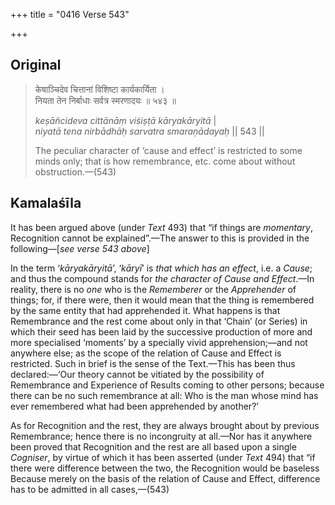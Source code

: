 +++
title = "0416 Verse 543"

+++
## Original 
>
> केषाञ्चिदेव चित्तानां विशिष्टा कार्यकार्यिता ।  
> नियता तेन निर्बाधाः सर्वत्र स्मरणादयः ॥ ५४३ ॥ 
>
> *keṣāñcideva cittānāṃ viśiṣṭā kāryakāryitā* \|  
> *niyatā tena nirbādhāḥ sarvatra smaraṇādayaḥ* \|\| 543 \|\| 
>
> The peculiar character of ‘cause and effect’ is restricted to some minds only; that is how remembrance, etc. come about without obstruction.—(543)



## Kamalaśīla

It has been argued above (under *Text* 493) that “if things are *momentary*, Recognition cannot be explained”.—The answer to this is provided in the following—[*see verse 543 above*]

In the term ‘*kāryakāryitā*’, ‘*kāryī*’ is *that which has an effect*, i.e. a *Cause*; and thus the compound stands for *the character of Cause and Effect*.—In reality, there is no *one* who is the *Rememberer* or the *Apprehender* of things; for, if there were, then it would mean that the thing is remembered by the same entity that had apprehended it. What happens is that Remembrance and the rest come about only in that ‘Chain’ (or Series) in which their seed has been laid by the successive production of more and more specialised ‘moments’ by a specially vivid apprehension;—and not anywhere else; as the scope of the relation of Cause and Effect is restricted. Such in brief is the sense of the Text.—This has been thus declared:—‘Our theory cannot be vitiated by the possibility of Remembrance and Experience of Results coming to other persons; because there can be no such remembrance at all: Who is the man whose mind has ever remembered what had been apprehended by another?’

As for Recognition and the rest, they are always brought about by previous Remembrance; hence there is no incongruity at all.—Nor has it anywhere been proved that Recognition and the rest are all based upon a single *Cogniser*, by virtue of which it has been asserted (under *Text* 494) that “if there were difference between the two, the Recognition would be baseless Because merely on the basis of the relation of Cause and Effect, difference has to be admitted in all cases,—(543)


